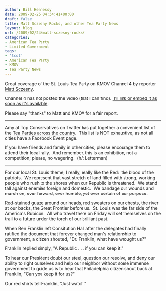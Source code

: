 ```yaml
---
author: Bill Hennessy
date: 2009-02-25 04:34:41+00:00
draft: false
title: Matt Sczesny Rocks, and other Tea Party News
layout: blog
url: /2009/02/24/matt-sczesny-rocks/
categories:
- American Tea Party
- Limited Government
tags:
- 'tcot'
- American Tea Party
- KMOV
- Tea Party News
---
```


Great coverage of the St. Louis Tea Party on KMOV Channel 4 by reporter [Matt Sczesny](https://www.beloblog.com/KMOV_Blogs/reportersblog/2009/02/the-st-louis-tea-party.html).  

Channel 4 has not posted the video (that I can find). [ I'll link or embed it as soon as it's available](https://www.kmov.com/video/topvideo-index.html?nvid=335682).

Please say "thanks" to Matt and KMOV for a fair report.

****

Amy at Top Conservatives on Twitter has put together a convenient list of the [Tea Parties across the country](https://tcotreport.com/MasterTeaPartyInfo.html).  This list is NOT exhaustive, as not all cities have a Facebook Event page.  

If you have friends and family in other cities, please encourage them to attend their local rally.  And remember, this is an exhibition, not a competition; please, no wagering.  (h/t Letterman)

****

For our local St. Louis theme, I really, really like the Red:  the blood of the patriots.  We represent that vast stretch of land filled with strong, working people who rush to the shores when our Republic is threatened.  We stand tall against enemies foreign and domestic.  We bandage our wounds and march on, ever forward, ever humble, yet ever certain of our purpose.  

Red-stained guaze around our heads, red sweaters on our chests, the river at our backs, the Great Frontier before us.  St. Louis was the far side of the America's Rubicon.  All who travel there on Friday will set themselves on the trail to a future under the torch of our brilliant past.   

When Ben Franklin left Consitution Hall after the delegates had finally ratified the document that forever changed man's relationship to government, a citizen shouted, "Dr. Franklin, what have wrought us?"  

Franklin replied simply, "A Republic . . . if you can keep it." 

To hear our President doubt our steel, question our resolve, and deny our ability to right ourselves and help our neighbor without some immense government to guide us is to hear that Philadelphia citizen shout back at Franklin, "Can you keep it for us?" 

Our red shirts tell Franklin, "Just watch."
